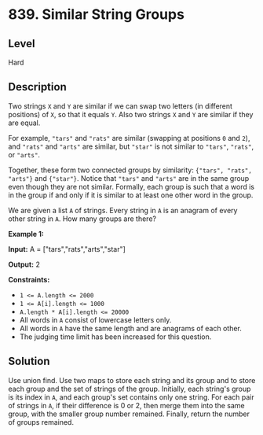 # 839. Similar String Groups
## Level
Hard

## Description
Two strings `X` and `Y` are similar if we can swap two letters (in different positions) of `X`, so that it equals `Y`. Also two strings `X` and `Y` are similar if they are equal.

For example, `"tars"` and `"rats"` are similar (swapping at positions `0` and `2`), and `"rats"` and `"arts"` are similar, but `"star"` is not similar to `"tars"`, `"rats"`, or `"arts"`.

Together, these form two connected groups by similarity: `{"tars", "rats", "arts"}` and `{"star"}`.  Notice that `"tars"` and `"arts"` are in the same group even though they are not similar.  Formally, each group is such that a word is in the group if and only if it is similar to at least one other word in the group.

We are given a list `A` of strings. Every string in `A` is an anagram of every other string in `A`. How many groups are there?

**Example 1:**

**Input:** A = ["tars","rats","arts","star"]

**Output:** 2

**Constraints:**

* `1 <= A.length <= 2000`
* `1 <= A[i].length <= 1000`
* `A.length * A[i].length <= 20000`
* All words in `A` consist of lowercase letters only.
* All words in `A` have the same length and are anagrams of each other.
* The judging time limit has been increased for this question.

## Solution
Use union find. Use two maps to store each string and its group and to store each group and the set of strings of the group. Initially, each string's group is its index in `A`, and each group's set contains only one string. For each pair of strings in `A`, if their difference is 0 or 2, then merge them into the same group, with the smaller group number remained. Finally, return the number of groups remained.
